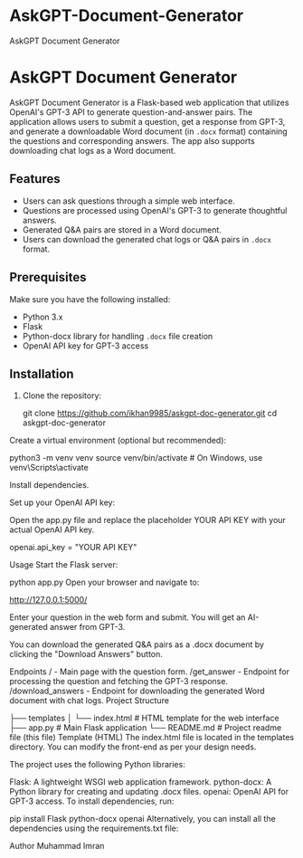 # AskGPT-Document-Generator
AskGPT Document Generator

# AskGPT Document Generator

AskGPT Document Generator is a Flask-based web application that utilizes OpenAI's GPT-3 API to generate question-and-answer pairs. The application allows users to submit a question, get a response from GPT-3, and generate a downloadable Word document (in `.docx` format) containing the questions and corresponding answers. The app also supports downloading chat logs as a Word document.

## Features

- Users can ask questions through a simple web interface.
- Questions are processed using OpenAI's GPT-3 to generate thoughtful answers.
- Generated Q&A pairs are stored in a Word document.
- Users can download the generated chat logs or Q&A pairs in `.docx` format.
  
## Prerequisites

Make sure you have the following installed:

- Python 3.x
- Flask
- Python-docx library for handling `.docx` file creation
- OpenAI API key for GPT-3 access

## Installation

1. Clone the repository:

   git clone https://github.com/ikhan9985/askgpt-doc-generator.git
   cd askgpt-doc-generator

Create a virtual environment (optional but recommended):

python3 -m venv venv
source venv/bin/activate  # On Windows, use venv\Scripts\activate

Install dependencies.

Set up your OpenAI API key:

Open the app.py file and replace the placeholder YOUR API KEY with your actual OpenAI API key.

openai.api_key = "YOUR API KEY"

Usage
Start the Flask server:

python app.py
Open your browser and navigate to:

http://127.0.0.1:5000/

Enter your question in the web form and submit. You will get an AI-generated answer from GPT-3.

You can download the generated Q&A pairs as a .docx document by clicking the "Download Answers" button.

Endpoints
/ - Main page with the question form.
/get_answer - Endpoint for processing the question and fetching the GPT-3 response.
/download_answers - Endpoint for downloading the generated Word document with chat logs.
Project Structure

├── templates
│   └── index.html         # HTML template for the web interface
├── app.py                 # Main Flask application
└── README.md              # Project readme file (this file)
Template (HTML)
The index.html file is located in the templates directory. You can modify the front-end as per your design needs.

The project uses the following Python libraries:

Flask: A lightweight WSGI web application framework.
python-docx: A Python library for creating and updating .docx files.
openai: OpenAI API for GPT-3 access.
To install dependencies, run:

pip install Flask python-docx openai
Alternatively, you can install all the dependencies using the requirements.txt file:

Author
Muhammad Imran

